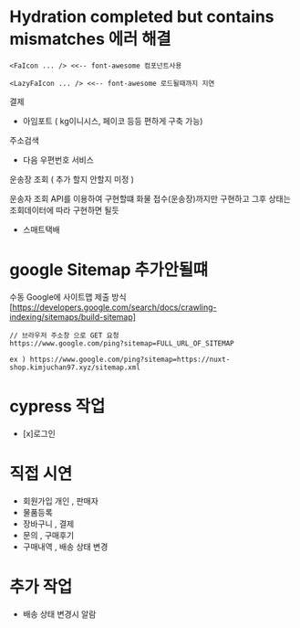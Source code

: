 # Hydration completed but contains mismatches 에러 해결

```
<FaIcon ... /> <<-- font-awesome 컴포넌트사용

<LazyFaIcon ... /> <<-- font-awesome 로드될때까지 지연
```

결제

- 아임포트 ( kg이니시스, 페이코 등등 편하게 구축 가능)

주소검색

- 다음 우편번호 서비스

운송장 조회 ( 추가 할지 안할지 미정 )

운송자 조회 API를 이용하여 구현할떄 화물 접수(운송장)까지만 구현하고 그후 상태는 조회데이터에 따라 구현하면 될듯

- 스매트택배

# google Sitemap 추가안될떄

수동 Google에 사이트맵 제출 방식 [https://developers.google.com/search/docs/crawling-indexing/sitemaps/build-sitemap]

```
// 브라우저 주소창 으로 GET 요청
https://www.google.com/ping?sitemap=FULL_URL_OF_SITEMAP

ex ) https://www.google.com/ping?sitemap=https://nuxt-shop.kimjuchan97.xyz/sitemap.xml

```

# cypress 작업

- [x]로그인

# 직접 시연

- 회원가입 개인 , 판매자
- 물품등록
- 장바구니 , 결제
- 문의 , 구매후기
- 구매내역 , 배송 상태 변경

# 추가 작업

- 배송 상태 변경시 알람
